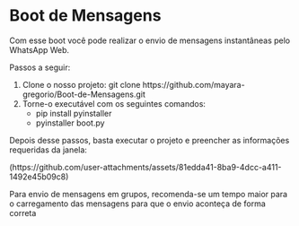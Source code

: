 <h1>Boot de Mensagens</h1>

<p>
  Com esse boot você pode realizar o envio de mensagens instantâneas pelo WhatsApp Web.
</p>

Passos a seguir:
<ol>
  <li>
    Clone o nosso projeto: git clone https://github.com/mayara-gregorio/Boot-de-Mensagens.git
  </li>
  <li>
    Torne-o executável com os seguintes comandos:
    <ul>
      <li>
        pip install pyinstaller
      </li>
      <li>
        pyinstaller boot.py 
      </li>
    </ul>
  </li>
</ol>
<p>
  Depois desse passos, basta executar o projeto e preencher as informações requeridas da janela:
</p>
(https://github.com/user-attachments/assets/81edda41-8ba9-4dcc-a411-1492e45b09c8)
<p>
  Para envio de mensagens em grupos, recomenda-se um tempo maior para o carregamento das mensagens para que o envio aconteça de forma correta
</p>
